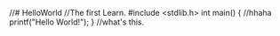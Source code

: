 //# HelloWorld
//The first Learn.
#include <stdlib.h>
int main()
{
  //hhaha
  printf("Hello World!");
}
//what's this.
